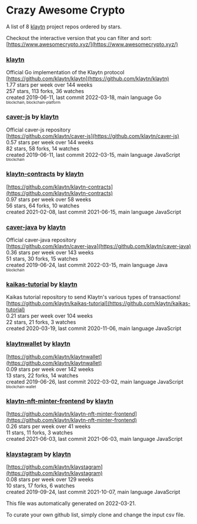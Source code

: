 # Crazy Awesome Crypto
A list of 8 [klaytn](https://github.com/klaytn) project repos ordered by stars.  

Checkout the interactive version that you can filter and sort: 
[https://www.awesomecrypto.xyz/](https://www.awesomecrypto.xyz/)  


### [klaytn](https://github.com/klaytn/klaytn)  
Official Go implementation of the Klaytn protocol  
[https://github.com/klaytn/klaytn](https://github.com/klaytn/klaytn)  
1.77 stars per week over 144 weeks  
257 stars, 113 forks, 36 watches  
created 2019-06-11, last commit 2022-03-18, main language Go  
<sub><sup>blockchain, blockchain-platform</sup></sub>


### [caver-js](https://github.com/klaytn/caver-js) by [klaytn](https://github.com/klaytn)  
Official caver-js repository  
[https://github.com/klaytn/caver-js](https://github.com/klaytn/caver-js)  
0.57 stars per week over 144 weeks  
82 stars, 58 forks, 14 watches  
created 2019-06-11, last commit 2022-03-15, main language JavaScript  
<sub><sup>blockchain</sup></sub>


### [klaytn-contracts](https://github.com/klaytn/klaytn-contracts) by [klaytn](https://github.com/klaytn)  
  
[https://github.com/klaytn/klaytn-contracts](https://github.com/klaytn/klaytn-contracts)  
0.97 stars per week over 58 weeks  
56 stars, 64 forks, 10 watches  
created 2021-02-08, last commit 2021-06-15, main language JavaScript  


### [caver-java](https://github.com/klaytn/caver-java) by [klaytn](https://github.com/klaytn)  
Official caver-java repository  
[https://github.com/klaytn/caver-java](https://github.com/klaytn/caver-java)  
0.36 stars per week over 143 weeks  
51 stars, 30 forks, 15 watches  
created 2019-06-24, last commit 2022-03-15, main language Java  
<sub><sup>blockchain</sup></sub>


### [kaikas-tutorial](https://github.com/klaytn/kaikas-tutorial) by [klaytn](https://github.com/klaytn)  
Kaikas tutorial repository to send Klaytn's various types of transactions!  
[https://github.com/klaytn/kaikas-tutorial](https://github.com/klaytn/kaikas-tutorial)  
0.21 stars per week over 104 weeks  
22 stars, 21 forks, 3 watches  
created 2020-03-19, last commit 2020-11-06, main language JavaScript  


### [klaytnwallet](https://github.com/klaytn/klaytnwallet) by [klaytn](https://github.com/klaytn)  
  
[https://github.com/klaytn/klaytnwallet](https://github.com/klaytn/klaytnwallet)  
0.09 stars per week over 142 weeks  
13 stars, 22 forks, 14 watches  
created 2019-06-26, last commit 2022-03-02, main language JavaScript  
<sub><sup>blockchain-wallet</sup></sub>


### [klaytn-nft-minter-frontend](https://github.com/klaytn/klaytn-nft-minter-frontend) by [klaytn](https://github.com/klaytn)  
  
[https://github.com/klaytn/klaytn-nft-minter-frontend](https://github.com/klaytn/klaytn-nft-minter-frontend)  
0.26 stars per week over 41 weeks  
11 stars, 11 forks, 3 watches  
created 2021-06-03, last commit 2021-06-03, main language JavaScript  


### [klaystagram](https://github.com/klaytn/klaystagram) by [klaytn](https://github.com/klaytn)  
  
[https://github.com/klaytn/klaystagram](https://github.com/klaytn/klaystagram)  
0.08 stars per week over 129 weeks  
10 stars, 17 forks, 6 watches  
created 2019-09-24, last commit 2021-10-07, main language JavaScript  


This file was automatically generated on 2022-03-21.  

To curate your own github list, simply clone and change the input csv file.  